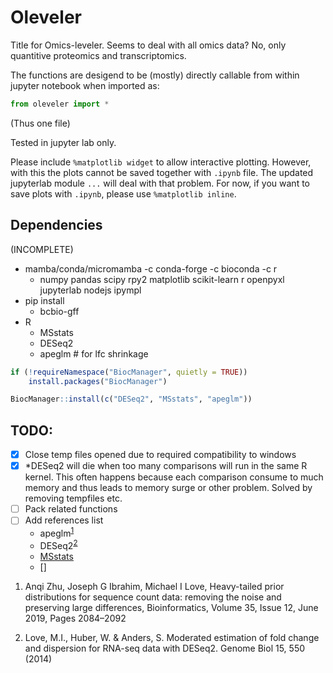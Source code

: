 # Oleveler

Title for Omics-leveler. Seems to deal with all omics data? No, only quantitive proteomics and transcriptomics.

The functions are desigend to be (mostly) directly callable from within jupyter notebook when imported as:

```python
from oleveler import *
```

(Thus one file)

Tested in jupyter lab only.

Please include `%matplotlib widget` to allow interactive plotting. However, with this the plots cannot be saved together with `.ipynb` file. The updated jupyterlab module `...` will deal with that problem. For now, if you want to save plots with `.ipynb`, please use `%matplotlib inline`.

## Dependencies

(INCOMPLETE)

- mamba/conda/micromamba -c conda-forge -c bioconda -c r
  - numpy pandas scipy rpy2 matplotlib scikit-learn r openpyxl jupyterlab nodejs ipympl
- pip install
  - bcbio-gff
- R
  - MSstats
  - DESeq2
  - apeglm # for lfc shrinkage

```r
if (!requireNamespace("BiocManager", quietly = TRUE))
    install.packages("BiocManager")

BiocManager::install(c("DESeq2", "MSstats", "apeglm"))
```

## TODO:

- [x] Close temp files opened due to required compatibility to windows
- [x] \*DESeq2 will die when too many comparisons will run in the same R kernel. This often happens because each comparison consume to much memory and thus leads to memory surge or other problem. Solved by removing tempfiles etc.
- [ ] Pack related functions
- [ ] Add references list
  - apeglm<sup>[1][1]</sup>
  - DESeq2<sup>[2][2]</sup>
  - [MSstats](10.1093/bioinformatics/btu305)
  - []

1. Anqi Zhu, Joseph G Ibrahim, Michael I Love, Heavy-tailed prior distributions for sequence count data: removing the noise and preserving large differences, Bioinformatics, Volume 35, Issue 12, June 2019, Pages 2084–2092

[1]: https://doi.org/10.1093/bioinformatics/btyy895 "apeglm"

2. Love, M.I., Huber, W. & Anders, S. Moderated estimation of fold change and dispersion for RNA-seq data with DESeq2. Genome Biol 15, 550 (2014)

[2]:https://doi.org/10.1186/s13059-014-0550-8 "DESeq2" 
